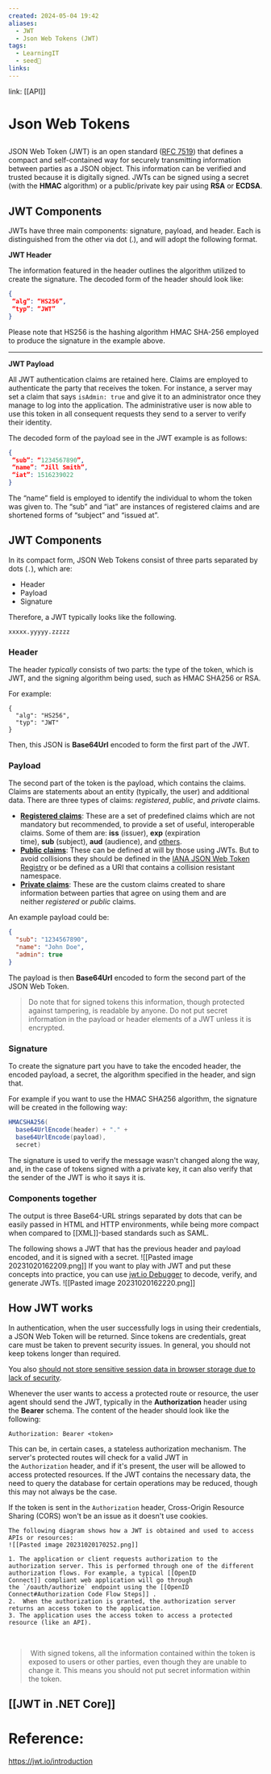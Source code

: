 ```yaml
---
created: 2024-05-04 19:42
aliases:
  - JWT
  - Json Web Tokens (JWT)
tags:
  - LearningIT
  - seed🌱
links:
---
```


link: [[API]]

# Json Web Tokens

## 
JSON Web Token (JWT) is an open standard ([RFC 7519](https://tools.ietf.org/html/rfc7519)) that defines a compact and self-contained way for securely transmitting information between parties as a JSON object. This information can be verified and trusted because it is digitally signed. JWTs can be signed using a secret (with the **HMAC** algorithm) or a public/private key pair using **RSA** or **ECDSA**.
## JWT Components

JWTs have three main components: signature, payload, and header. Each is distinguished from the other via dot (.), and will adopt the following format.  

**JWT Header**

The information featured in the header outlines the algorithm utilized to create the signature. The decoded form of the header should look like:  

``` json
{
 “alg”: “HS256”,
 “typ”: “JWT”
}
```

Please note that HS256 is the hashing algorithm HMAC SHA-256 employed to produce the signature in the example above.

---
**JWT Payload**

All JWT authentication claims are retained here. Claims are employed to authenticate the party that receives the token. For instance, a server may set a claim that says `isAdmin: true` and give it to an administrator once they manage to log into the application. The administrative user is now able to use this token in all consequent requests they send to a server to verify their identity. 

The decoded form of the payload see in the JWT example is as follows:  

``` json
{
 “sub”: “1234567890”,
 “name”: “Jill Smith”,
 “iat”: 1516239022
}
```

The “name” field is employed to identify the individual to whom the token was given to. The “sub” and “iat” are instances of registered claims and are shortened forms of “subject” and “issued at”.

## JWT Components

In its compact form, JSON Web Tokens consist of three parts separated by dots (`.`), which are:

- Header
- Payload
- Signature

Therefore, a JWT typically looks like the following.

`xxxxx.yyyyy.zzzzz`
### Header

The header _typically_ consists of two parts: the type of the token, which is JWT, and the signing algorithm being used, such as HMAC SHA256 or RSA.

For example:

```
{
  "alg": "HS256",
  "typ": "JWT"
}
```

Then, this JSON is **Base64Url** encoded to form the first part of the JWT.
### Payload
The second part of the token is the payload, which contains the claims. Claims are statements about an entity (typically, the user) and additional data. There are three types of claims: _registered_, _public_, and _private_ claims.

- [**Registered claims**](https://tools.ietf.org/html/rfc7519#section-4.1): These are a set of predefined claims which are not mandatory but recommended, to provide a set of useful, interoperable claims. Some of them are: **iss** (issuer), **exp** (expiration time), **sub** (subject), **aud** (audience), and [others](https://tools.ietf.org/html/rfc7519#section-4.1). 
- [**Public claims**](https://tools.ietf.org/html/rfc7519#section-4.2): These can be defined at will by those using JWTs. But to avoid collisions they should be defined in the [IANA JSON Web Token Registry](https://www.iana.org/assignments/jwt/jwt.xhtml) or be defined as a URI that contains a collision resistant namespace.
- [**Private claims**](https://tools.ietf.org/html/rfc7519#section-4.3): These are the custom claims created to share information between parties that agree on using them and are neither _registered_ or _public_ claims.

An example payload could be:

``` json
{
  "sub": "1234567890",
  "name": "John Doe",
  "admin": true
}
```

The payload is then **Base64Url** encoded to form the second part of the JSON Web Token.

> Do note that for signed tokens this information, though protected against tampering, is readable by anyone. Do not put secret information in the payload or header elements of a JWT unless it is encrypted.

### Signature

To create the signature part you have to take the encoded header, the encoded payload, a secret, the algorithm specified in the header, and sign that.

For example if you want to use the HMAC SHA256 algorithm, the signature will be created in the following way:

``` csharp
HMACSHA256(
  base64UrlEncode(header) + "." +
  base64UrlEncode(payload),
  secret)
```

The signature is used to verify the message wasn't changed along the way, and, in the case of tokens signed with a private key, it can also verify that the sender of the JWT is who it says it is.
### Components together
The output is three Base64-URL strings separated by dots that can be easily passed in HTML and HTTP environments, while being more compact when compared to [[XML]]-based standards such as SAML.

The following shows a JWT that has the previous header and payload encoded, and it is signed with a secret.
![[Pasted image 20231020162209.png]]
If you want to play with JWT and put these concepts into practice, you can use [jwt.io Debugger](https://jwt.io/#debugger-io) to decode, verify, and generate JWTs.
![[Pasted image 20231020162220.png]]
## How JWT works

In authentication, when the user successfully logs in using their credentials, a JSON Web Token will be returned. Since tokens are credentials, great care must be taken to prevent security issues. In general, you should not keep tokens longer than required.

You also [should not store sensitive session data in browser storage due to lack of security](https://cheatsheetseries.owasp.org/cheatsheets/HTML5_Security_Cheat_Sheet.html#local-storage).

Whenever the user wants to access a protected route or resource, the user agent should send the JWT, typically in the **Authorization** header using the **Bearer** schema. The content of the header should look like the following:

`Authorization: Bearer <token>`

This can be, in certain cases, a stateless authorization mechanism. The server's protected routes will check for a valid JWT in the `Authorization` header, and if it's present, the user will be allowed to access protected resources. If the JWT contains the necessary data, the need to query the database for certain operations may be reduced, though this may not always be the case.

If the token is sent in the `Authorization` header, Cross-Origin Resource Sharing (CORS) won't be an issue as it doesn't use cookies.

``` ad-important
The following diagram shows how a JWT is obtained and used to access APIs or resources:
![[Pasted image 20231020170252.png]]

1. The application or client requests authorization to the authorization server. This is performed through one of the different authorization flows. For example, a typical [[OpenID Connect]] compliant web application will go through the `/oauth/authorize` endpoint using the [[OpenID Connect#Authorization Code Flow Steps]] .
2.  When the authorization is granted, the authorization server returns an access token to the application.
3. The application uses the access token to access a protected resource (like an API).
```
 
> With signed tokens, all the information contained within the token is exposed to users or other parties, even though they are unable to change it. This means you should not put secret information within the token.


## [[JWT in .NET Core]]

# Reference:
https://jwt.io/introduction
